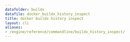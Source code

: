 ```yaml
---
datafolder: buildx
datafile: docker_buildx_history_inspect
title: docker buildx history inspect
layout: cli
aliases:
- /engine/reference/commandline/buildx_history_inspect/
---
```


<!--
此页面是根据 Docker 源代码自动生成的。如果您想建议更改此处显示的文本，请在 GitHub 上的源代码仓库中打开一个工单或拉取请求：

https://github.com/docker/buildx
-->
